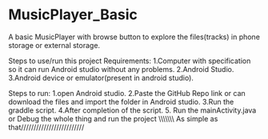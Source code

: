 # MusicPlayer_Basic
A basic MusicPlayer with browse button to explore the files(tracks) in phone storage or external storage.

Steps to use/run this project
Requirements:
1.Computer with specification so it can run Android studio without any problems.
2.Android Studio.
3.Android device or emulator(present in android studio).

Steps to run:
1.open Android studio.
2.Paste the GitHub Repo link or can download the files and import the folder in Android studio.
3.Run the graddle script.
4.After completion of the script.
5. Run the mainActivity.java or Debug the whole thing and run the project
\\\\\\\\\\\\\ As simple as that/////////////////////////
